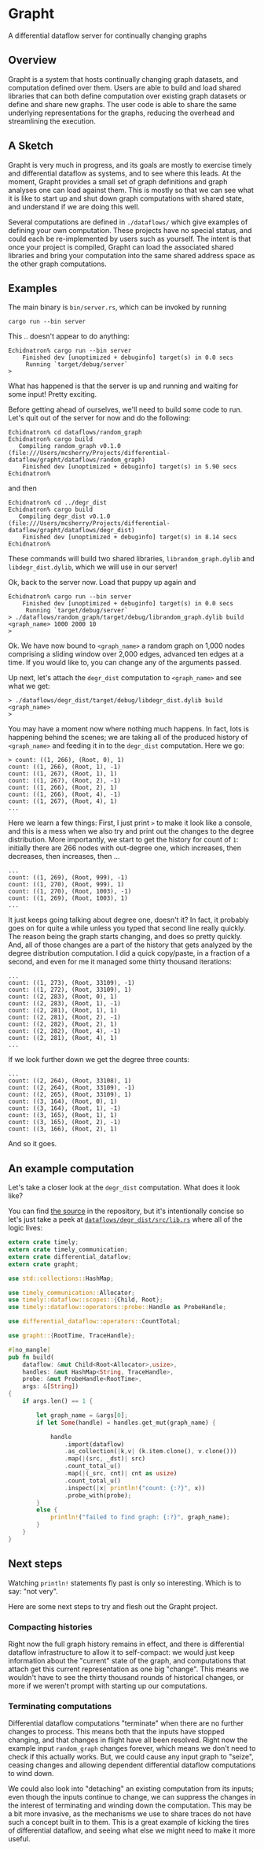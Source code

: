 # Grapht

A differential dataflow server for continually changing graphs

## Overview

Grapht is a system that hosts continually changing graph datasets, and computation defined over them. Users are able to build and load shared libraries that can both define computation over existing graph datasets or define and share new graphs. The user code is able to share the same underlying representations for the graphs, reducing the overhead and streamlining the execution.

## A Sketch

Grapht is very much in progress, and its goals are mostly to exercise timely and differential dataflow as systems, and to see where this leads. At the moment, Grapht provides a small set of graph definitions and graph analyses one can load against them. This is mostly so that we can see what it is like to start up and shut down graph computations with shared state, and understand if we are doing this well. 

Several computations are defined in `./dataflows/` which give examples of defining your own computation. These projects have no special status, and could each be re-implemented by users such as yourself. The intent is that once your project is compiled, Grapht can load the associated shared libraries and bring your computation into the same shared address space as the other graph computations.

## Examples

The main binary is `bin/server.rs`, which can be invoked by running

    cargo run --bin server

This .. doesn't appear to do anything:

    Echidnatron% cargo run --bin server
        Finished dev [unoptimized + debuginfo] target(s) in 0.0 secs
         Running `target/debug/server`
    >

What has happened is that the server is up and running and waiting for some input! Pretty exciting. 

Before getting ahead of ourselves, we'll need to build some code to run. Let's quit out of the server for now and do the following:

    Echidnatron% cd dataflows/random_graph
    Echidnatron% cargo build
       Compiling random_graph v0.1.0 (file:///Users/mcsherry/Projects/differential-dataflow/grapht/dataflows/random_graph)
        Finished dev [unoptimized + debuginfo] target(s) in 5.90 secs
    Echidnatron%

and then 

    Echidnatron% cd ../degr_dist
    Echidnatron% cargo build
       Compiling degr_dist v0.1.0 (file:///Users/mcsherry/Projects/differential-dataflow/grapht/dataflows/degr_dist)
        Finished dev [unoptimized + debuginfo] target(s) in 8.14 secs
    Echidnatron%

These commands will build two shared libraries, `librandom_graph.dylib` and `libdegr_dist.dylib`, which we will use in our server!

Ok, back to the server now. Load that puppy up again and 

    Echidnatron% cargo run --bin server
        Finished dev [unoptimized + debuginfo] target(s) in 0.0 secs
         Running `target/debug/server`
    > ./dataflows/random_graph/target/debug/librandom_graph.dylib build <graph_name> 1000 2000 10
    >

Ok. We have now bound to `<graph_name>` a random graph on 1,000 nodes comprising a sliding window over 2,000 edges, advanced ten edges at a time. If you would like to, you can change any of the arguments passed.

Up next, let's attach the `degr_dist` computation to `<graph_name>` and see what we get:

    > ./dataflows/degr_dist/target/debug/libdegr_dist.dylib build <graph_name>
    >

You may have a moment now where nothing much happens. In fact, lots is happening behind the scenes; we are taking all of the produced history of `<graph_name>` and feeding it in to the `degr_dist` computation. Here we go:

    > count: ((1, 266), (Root, 0), 1)
    count: ((1, 266), (Root, 1), -1)
    count: ((1, 267), (Root, 1), 1)
    count: ((1, 267), (Root, 2), -1)
    count: ((1, 266), (Root, 2), 1)
    count: ((1, 266), (Root, 4), -1)
    count: ((1, 267), (Root, 4), 1)
    ...

Here we learn a few things: First, I just print `>` to make it look like a console, and this is a mess when we also try and print out the changes to the degree distribution. More importantly, we start to get the history for count of `1`: initially there are 266 nodes with out-degree one, which increases, then decreases, then increases, then ...

    ...
    count: ((1, 269), (Root, 999), -1)
    count: ((1, 270), (Root, 999), 1)
    count: ((1, 270), (Root, 1003), -1)
    count: ((1, 269), (Root, 1003), 1)
    ...

It just keeps going talking about degree one, doesn't it? In fact, it probably goes on for quite a while unless you typed that second line really quickly. The reason being the graph starts changing, and does so pretty quickly. And, all of those changes are a part of the history that gets analyzed by the degree distribution computation. I did a quick copy/paste, in a fraction of a second, and even for me it managed some thirty thousand iterations:

    ...
    count: ((1, 273), (Root, 33109), -1)
    count: ((1, 272), (Root, 33109), 1)
    count: ((2, 283), (Root, 0), 1)
    count: ((2, 283), (Root, 1), -1)
    count: ((2, 281), (Root, 1), 1)
    count: ((2, 281), (Root, 2), -1)
    count: ((2, 282), (Root, 2), 1)
    count: ((2, 282), (Root, 4), -1)
    count: ((2, 281), (Root, 4), 1)
    ...

If we look further down we get the degree three counts:

    ...
    count: ((2, 264), (Root, 33108), 1)
    count: ((2, 264), (Root, 33109), -1)
    count: ((2, 265), (Root, 33109), 1)
    count: ((3, 164), (Root, 0), 1)
    count: ((3, 164), (Root, 1), -1)
    count: ((3, 165), (Root, 1), 1)
    count: ((3, 165), (Root, 2), -1)
    count: ((3, 166), (Root, 2), 1)

And so it goes. 

## An example computation

Let's take a closer look at the `degr_dist` computation. What does it look like?

You can find [the source](https://github.com/frankmcsherry/differential-dataflow/tree/master/grapht/dataflows/degr_dist) in the repository, but it's intentionally concise so let's just take a peek at [`dataflows/degr_dist/src/lib.rs`](https://github.com/frankmcsherry/differential-dataflow/blob/master/grapht/dataflows/degr_dist/src/lib.rs) where all of the logic lives:

```rust
extern crate timely;
extern crate timely_communication;
extern crate differential_dataflow;
extern crate grapht;

use std::collections::HashMap;

use timely_communication::Allocator;
use timely::dataflow::scopes::{Child, Root};
use timely::dataflow::operators::probe::Handle as ProbeHandle;

use differential_dataflow::operators::CountTotal;

use grapht::{RootTime, TraceHandle};

#[no_mangle]
pub fn build(
    dataflow: &mut Child<Root<Allocator>,usize>, 
    handles: &mut HashMap<String, TraceHandle>, 
    probe: &mut ProbeHandle<RootTime>,
    args: &[String]) 
{
    if args.len() == 1 {

        let graph_name = &args[0];
        if let Some(handle) = handles.get_mut(graph_name) {

            handle
                .import(dataflow)
                .as_collection(|k,v| (k.item.clone(), v.clone()))
                .map(|(src, _dst)| src)
                .count_total_u()
                .map(|(_src, cnt)| cnt as usize)
                .count_total_u()
                .inspect(|x| println!("count: {:?}", x))
                .probe_with(probe);
        }
        else {
            println!("failed to find graph: {:?}", graph_name);
        }
    }
}
```

## Next steps

Watching `println!` statements fly past is only so interesting. Which is to say: "not very".

Here are some next steps to try and flesh out the Grapht project.

### Compacting histories

Right now the full graph history remains in effect, and there is differential dataflow infrastructure to allow it to self-compact: we would just keep information about the "current" state of the graph, and computations that attach get this current representation as one big "change". This means we wouldn't have to see the thirty thousand rounds of historical changes, or more if we weren't prompt with starting up our computations.

### Terminating computations

Differential dataflow computations "terminate" when there are no further changes to process. This means both that the inputs have stopped changing, and that changes in flight have all been resolved. Right now the example input `random_graph` changes forever, which means we don't need to check if this actually works. But, we could cause any input graph to "seize", ceasing changes and allowing dependent differential dataflow computations to wind down.

We could also look into "detaching" an existing computation from its inputs; even though the inputs continue to change, we can suppress the changes in the interest of terminating and winding down the computation. This may be a bit more invasive, as the mechanisms we use to share traces do not have such a concept built in to them. This is a great example of kicking the tires of differential dataflow, and seeing what else we might need to make it more useful.